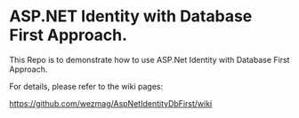 # ASP.NET Identity with Database First Approach.

This Repo is to demonstrate how to use ASP.Net Identity with Database First Approach.

For details, please refer to the wiki pages:

https://github.com/wezmag/AspNetIdentityDbFirst/wiki
